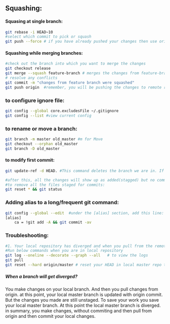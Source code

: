 ## Squashing:

#### Squasing at single branch:
```bash 
git rebase -i HEAD~10
#select which commit to pick or squash
git push --force # if you have already pushed your changes then use origin
```

#### Squashing while merging branches:
```bash
#check out the branch into which you want to merge the changes
git checkout release
git merge --squash feature-branch # merges the changes from feature-branch into release
# resolve any conflicts
git commit -m "changes from feature branch were squashed"
git push origin  #remember, you will be pushing the changes to remote release branch.
```

### to configure ignore file:
```bash 
git config --global core.excludesFile ~/.gitignore
git config --list #view current config
```

### to rename or move a branch:
```bash 
git branch -m master old_master #m for Move
git checkout --orphan old_master
git branch -D old_master
```

#### to modify first commit:
```bash 
git update-ref -d HEAD. #This command deletes the branch we are in. If we are in main, this command will delete the main branch, and all the commits.

#after this, all the changes will show up as added(stagged) but no commits in the repository. 
#to remove all the files staged for commits:
git reset * && git status
```
### Adding alias to a long/frequent git command:
```bash 
git config --global --edit  #under the [alias] section, add this line:
[alias]
    ca = !git add -A && git commit -av
```
### Troubleshooting:
```bash 
#1. Your local repository has diverged and when you pull from the remote, you want to overwrite and point it to origin head
#Run below commands when you are in local repository
git log --oneline --decorate --graph --all   # to view the logs
git pull
git reset --hard origin/master # reset your HEAD in local master repo to  point to origin/master.
```


##### When a branch will get diverged?
You make changes on your local branch. And then you pull changes from origin. at this point, your local master branch is updated 
with origin commit. But the changes you made are still unstaged. 
To save your work you save your local master branch. At this point the local master branch is diverged.
in summary, you make changes, without commiting and then pull from origin and then commit your local changes.
